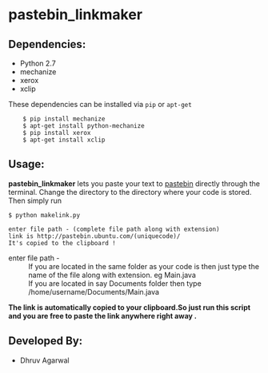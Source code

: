 pastebin_linkmaker
==================

Dependencies:
-------------
*  Python 2.7
*  mechanize
*  xerox
*  xclip

These dependencies can be installed via `pip` or `apt-get`

        $ pip install mechanize
        $ apt-get install python-mechanize
        $ pip install xerox
        $ apt-get install xclip
        
Usage:
----------

**pastebin_linkmaker** lets you paste your text to [pastebin](http://pastebin.ubuntu.com/) directly through the terminal. Change the directory to the directory where your code is stored. Then simply run

    $ python makelink.py

    enter file path - (complete file path along with extension)
    link is http://pastebin.ubuntu.com/(uniquecode)/
    It's copied to the clipboard !
    
<dl>
  <dt>enter file path - </dt>
  <dd>If you are located in the same folder as your code is then just type the name of the file along with extension. eg Main.java</dd>
  <dd>If you are located in say Documents folder then type /home/username/Documents/Main.java</dt>
</dl>

<b>The link is automatically copied to your clipboard.So just run this script and you are free to paste the link anywhere right away .</b>

Developed By:
--------------
*  Dhruv Agarwal
